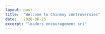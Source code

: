 ```yaml
---
layout: post
title:  "Welcome to Chinmoy controversies"
date:   2020-06-25
excerpt: "leaders encouragement sri"
---
```

